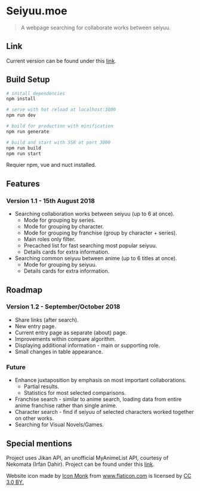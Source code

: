 # Seiyuu.moe

> A webpage searching for collaborate works between seiyuu.

## Link

Current version can be found under this [link](https://seiyuu.moe).

## Build Setup

``` bash
# install dependencies
npm install

# serve with hot reload at localhost:3000
npm run dev

# build for production with minification
npm run generate

# build and start with SSR at port 3000
npm run build
npm run start
```

Requier npm, vue and nuct installed.

## Features

### Version 1.1 - 15th August 2018

* Searching collaboration works between seiyuu (up to 6 at once).
    * Mode for grouping by series.
    * Mode for grouping by character.
    * Mode for grouping by franchise (group by character + series).
    * Main roles only filter.
    * Precached list for fast searching most popular seiyuu.
    * Details cards for extra information.
* Searching common seiyuu between anime (up to 6 titles at once).
    * Mode for grouping by seiyuu.
    * Details cards for extra information.

## Roadmap

### Version 1.2 - September/October 2018

* Share links (after search).
* New entry page.
* Current entry page as separate (about) page.
* Improvements within compare algorithm.
* Displaying additional information - main or supporting role.
* Small changes in table appearance.

### Future

* Enhance juxtaposition by emphasis on most important collaborations.
    * Partial results.
    * Statistics for most selected comparisons.
* Franchise search - similar to anime search, loading data from entire anime franchise rather than single anime.
* Character search - find if seiyuu of selected characters worked together on other works.
* Searching for Visual Novels/Games.
  
## Special mentions

Project uses Jikan API, an unofficial MyAnimeList API, courtesy of Nekomata (Irfan Dahir). Project can be found under this [link](https://github.com/jikan-me/jikan/).
<div>Website icon made by <a href="https://www.flaticon.com/authors/icon-monk" title="Icon Monk">Icon Monk</a> from <a href="https://www.flaticon.com/" title="Flaticon">www.flaticon.com</a> is licensed by <a href="http://creativecommons.org/licenses/by/3.0/" title="Creative Commons BY 3.0" target="_blank">CC 3.0 BY.</a></div>